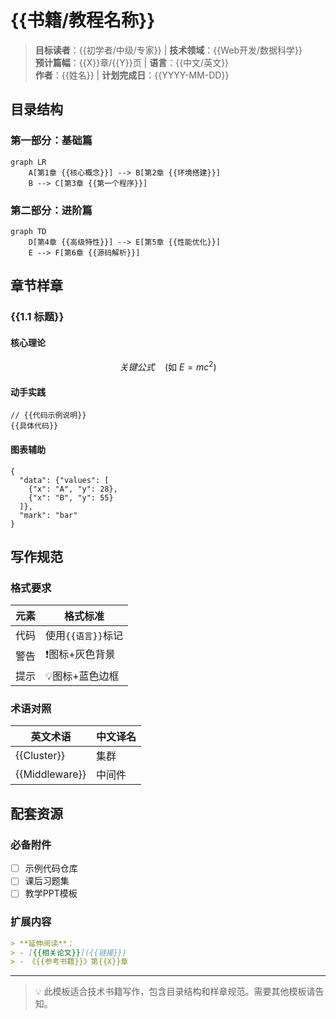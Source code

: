 # {{书籍/教程名称}}

> **目标读者**：{{初学者/中级/专家}} | **技术领域**：{{Web开发/数据科学}}  
> **预计篇幅**：{{X}}章/{{Y}}页 | **语言**：{{中文/英文}}  
> **作者**：{{姓名}} | **计划完成日**：{{YYYY-MM-DD}}

## 目录结构
### 第一部分：基础篇
```mermaid
graph LR
    A[第1章 {{核心概念}}] --> B[第2章 {{环境搭建}}]
    B --> C[第3章 {{第一个程序}}]
```

### 第二部分：进阶篇
```mermaid
graph TD
    D[第4章 {{高级特性}}] --> E[第5章 {{性能优化}}]
    E --> F[第6章 {{源码解析}}]
```

## 章节样章
### {{1.1 标题}}
#### 核心理论
$$
{{关键公式}} \quad \text{(如 } E=mc^2 \text{)}
$$

#### 动手实践
```{{语言}}
// {{代码示例说明}}
{{具体代码}}
```

#### 图表辅助
```vega-lite
{
  "data": {"values": [
    {"x": "A", "y": 28},
    {"x": "B", "y": 55}
  ]},
  "mark": "bar"
}
```

## 写作规范
### 格式要求
| 元素 | 格式标准 |
|------|----------|
| 代码 | 使用`{{语言}}`标记 |
| 警告 | ❗️图标+灰色背景 |
| 提示 | 💡图标+蓝色边框 |

### 术语对照
| 英文术语 | 中文译名 |
|----------|----------|
| {{Cluster}} | 集群 |
| {{Middleware}} | 中间件 |

## 配套资源
### 必备附件
- [ ] 示例代码仓库
- [ ] 课后习题集
- [ ] 教学PPT模板

### 扩展内容
```markdown
> **延伸阅读**：  
> - [{{相关论文}}]({{链接}})  
> - 《{{参考书籍}}》第{{X}}章
```

---
> 💡 此模板适合技术书籍写作，包含目录结构和样章规范。需要其他模板请告知。
